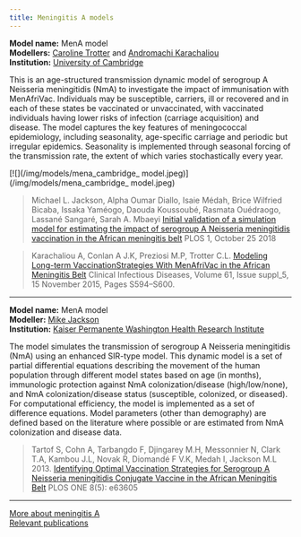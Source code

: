 ```yaml
---
title: Meningitis A models
---
```


**Model name:** MenA model    
**Modellers:** [Caroline Trotter](http://www.infectiousdisease.cam.ac.uk/directory/clt56@cam.ac.uk) and [Andromachi Karachaliou](http://www.vet.cam.ac.uk/directory/karachaliou)   
**Institution:** [University of Cambridge](https://www.cam.ac.uk/)

This is an age-structured transmission dynamic model of serogroup A Neisseria meningitidis (NmA) to investigate the impact of immunisation with MenAfriVac. Individuals may be susceptible, carriers, ill or recovered and in each of these states be vaccinated or unvaccinated, with vaccinated individuals having lower risks of infection (carriage acquisition) and disease. The model captures the key features of meningococcal epidemiology, including seasonality, age-specific carriage and periodic but irregular epidemics. Seasonality is implemented through seasonal forcing of the transmission rate, the extent of which varies stochastically every year.    

[![](/img/models/mena_cambridge_ model.jpeg)](/img/models/mena_cambridge_ model.jpeg)

> Michael L. Jackson, Alpha Oumar Diallo, Isaie Médah, Brice Wilfried Bicaba, Issaka Yaméogo, Daouda Koussoubé, Rasmata Ouédraogo, Lassané Sangaré, Sarah A. Mbaeyi [Initial validation of a simulation model for estimating the impact of serogroup A Neisseria meningitidis vaccination in the African meningitis belt](https://doi.org/10.1371/journal.pone.0206117) PLOS 1, October 25 2018

> Karachaliou A, Conlan A J.K, Preziosi M.P, Trotter C.L. [Modeling Long-term VaccinationStrategies With MenAfriVac in the African Meningitis Belt](https://doi.org/10.1093/cid/civ508) Clinical Infectious Diseases, Volume 61, Issue suppl_5, 15 November 2015, Pages S594–S600.
    
---    

<div id="cdc"></div>

**Model name:** MenA model    
**Modeller:** [Mike Jackson](https://www.kpwashingtonresearch.org/our-research/our-scientists/jackson-michael-l/)     
**Institution:** [Kaiser Permanente Washington Health Research Institute](https://www.kpwashingtonresearch.org/)    

The model simulates the transmission of serogroup A Neisseria meningitidis (NmA) using an enhanced SIR-type model. This dynamic model is a set of partial differential equations describing the movement of the human population through different model states based on age (in months), immunologic protection against NmA colonization/disease (high/low/none), and NmA colonization/disease status (susceptible, colonized, or diseased). For computational efficiency, the model is implemented as a set of difference equations. Model parameters (other than demography) are defined based on the literature where possible or are estimated from NmA colonization and disease data.   

> Tartof S, Cohn A, Tarbangdo F, Djingarey M.H, Messonnier N, Clark T.A, Kambou J.L, Novak R, Diomandé F V.K, Medah I, Jackson M.L 2013. [Identifying Optimal Vaccination Strategies for Serogroup A Neisseria meningitidis Conjugate Vaccine in the African Meningitis Belt](https://doi.org/10.1371/journal.pone.0063605) PLOS ONE 8(5): e63605 

---

[More about meningitis A](/diseases/men-a)  
[Relevant publications](/publications#men-a)
